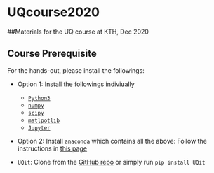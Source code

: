 # UQcourse2020
##Materials for the UQ course at KTH, Dec 2020

## Course Prerequisite
For the hands-out, please install the followings:

* Option 1: Install the followings indiviually
  - [`Python3`](https://www.python.org/downloads/)   
  - [`numpy`](https://numpy.org/install/)
  - [`scipy`](https://www.scipy.org/install.html)
  - [`matlpotlib`](https://matplotlib.org/3.1.0/users/installing.html)
  - [`Jupyter`](https://jupyter.org/install)

* Option 2: Install `anaconda` which contains all the above:
  Follow the instructions in [this page](https://docs.anaconda.com/anaconda/install/#)

* `UQit`: Clone from the [GitHub repo](https://github.com/KTH-Nek5000/UQit) or simply run `pip install UQit`

